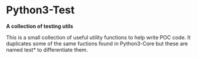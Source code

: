 # Python3-Test

**A collection of testing utils**

This is a small collection of useful utility functions to help write POC code. It duplicates some of the same fuctions found in
Python3-Core but these are named test* to differentiate them.

